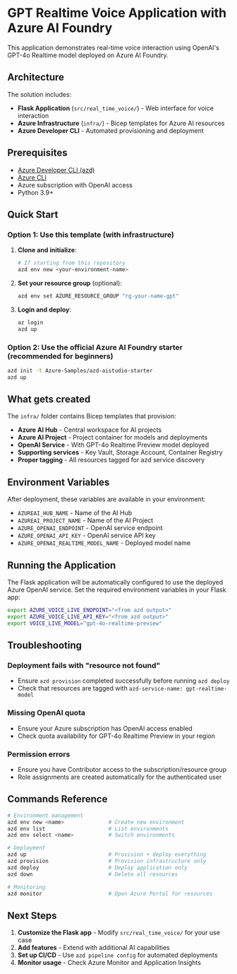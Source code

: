 # GPT Realtime Voice Application with Azure AI Foundry

This application demonstrates real-time voice interaction using OpenAI's GPT-4o Realtime model deployed on Azure AI Foundry.

## Architecture

The solution includes:

- **Flask Application** (`src/real_time_voice/`) - Web interface for voice interaction
- **Azure Infrastructure** (`infra/`) - Bicep templates for Azure AI resources
- **Azure Developer CLI** - Automated provisioning and deployment

## Prerequisites

- [Azure Developer CLI (azd)](https://learn.microsoft.com/en-us/azure/developer/azure-developer-cli/install-azd)
- [Azure CLI](https://docs.microsoft.com/en-us/cli/azure/install-azure-cli)
- Azure subscription with OpenAI access
- Python 3.9+

## Quick Start

### Option 1: Use this template (with infrastructure)

1. **Clone and initialize**:
   ```bash
   # If starting from this repository
   azd env new <your-environment-name>
   ```

2. **Set your resource group** (optional):
   ```bash
   azd env set AZURE_RESOURCE_GROUP "rg-your-name-gpt"
   ```

3. **Login and deploy**:
   ```bash
   az login
   azd up
   ```

### Option 2: Use the official Azure AI Foundry starter (recommended for beginners)

```bash
azd init -t Azure-Samples/azd-aistudio-starter
azd up
```

## What gets created

The `infra/` folder contains Bicep templates that provision:

- **Azure AI Hub** - Central workspace for AI projects
- **Azure AI Project** - Project container for models and deployments  
- **OpenAI Service** - With GPT-4o Realtime Preview model deployed
- **Supporting services** - Key Vault, Storage Account, Container Registry
- **Proper tagging** - All resources tagged for azd service discovery

## Environment Variables

After deployment, these variables are available in your environment:

- `AZUREAI_HUB_NAME` - Name of the AI Hub
- `AZUREAI_PROJECT_NAME` - Name of the AI Project
- `AZURE_OPENAI_ENDPOINT` - OpenAI service endpoint
- `AZURE_OPENAI_API_KEY` - OpenAI service API key
- `AZURE_OPENAI_REALTIME_MODEL_NAME` - Deployed model name

## Running the Application

The Flask application will be automatically configured to use the deployed Azure OpenAI service. Set the required environment variables in your Flask app:

```bash
export AZURE_VOICE_LIVE_ENDPOINT="<from azd output>"
export AZURE_VOICE_LIVE_API_KEY="<from azd output>"
export VOICE_LIVE_MODEL="gpt-4o-realtime-preview"
```

## Troubleshooting

### Deployment fails with "resource not found"
- Ensure `azd provision` completed successfully before running `azd deploy`
- Check that resources are tagged with `azd-service-name: gpt-realtime-model`

### Missing OpenAI quota
- Ensure your Azure subscription has OpenAI access enabled
- Check quota availability for GPT-4o Realtime Preview in your region

### Permission errors
- Ensure you have Contributor access to the subscription/resource group
- Role assignments are created automatically for the authenticated user

## Commands Reference

```bash
# Environment management
azd env new <name>              # Create new environment
azd env list                    # List environments
azd env select <name>           # Switch environments

# Deployment
azd up                          # Provision + deploy everything
azd provision                   # Provision infrastructure only
azd deploy                      # Deploy application only
azd down                        # Delete all resources

# Monitoring
azd monitor                     # Open Azure Portal for resources
```

## Next Steps

1. **Customize the Flask app** - Modify `src/real_time_voice/` for your use case
2. **Add features** - Extend with additional AI capabilities
3. **Set up CI/CD** - Use `azd pipeline config` for automated deployments
4. **Monitor usage** - Check Azure Monitor and Application Insights